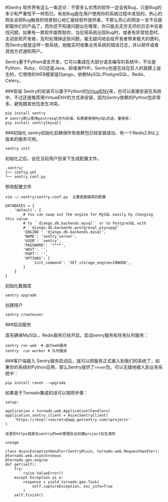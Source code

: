 #Sentry
软件界有这么一条定论：不管多么优秀的软件一定会有Bug，只是Bug的多少和严重性不一样而已。有些Bug是在用户使用你的系统过程中发现的，热心的网友会把Bug触发的场景耐心地汇报给软件提供者，不那么热心的网友一言不合就卸载你们的产品了，而你还不知道问题出在哪里，你只能去无穷无尽的日志中去查找问题。如果有一款软件能帮助你，当应用系统出现Bug时，或者有异常信息时，主动告知开发者，及时处理掉这些问题，毫无疑问地会给开发者带来极大的便利。而Sentry就是这样一款系统，她能实时收集业务系统的错误日志，并以邮件或者其他方式通知用户。

Sentry基于Python语言开发，它可以集成在大部分语言编写的系统中，不论是Python、Ruby、GO还是Java、抑或者PHP。Sentry也是在站在巨人的肩膀上诞生的，它使用的WEB框架是Django，依赖MySQL/PostgreSQL、Redis、Celery。

###安装
Sentry的安装可以基于Python的[VirtualENV](http://foofish.net/blog/88/virtualenv)来，也可以直接安装在系统中，不过还是推荐用VirtualENV的方式来安装，因为Sentry依赖的Python包非常多，避免跟其他包发生冲突。
	

	pip install sentry
	# sentry默认使用postresql作为存储，如果要使用MySQL的话，要使用：  
	pip install sentry[mysql]

###初始化
sentry初始化前确保所有依赖包已经安装成功、有一个Redis2.8以上版本的服务可用。
	
	sentry init
初始化之后，会在当前用户目录下生成配置文件。
	
	.sentry/
	├── config.yml
	└── sentry.conf.py



修改配置文件
	
	vim ~/.sentry/sentry.conf.py  主要是数据库的配置

	DATABASES = {
	    'default': {
	        # You can swap out the engine for MySQL easily by changing this value
	        # to ``django.db.backends.mysql`` or to PostgreSQL with
	        # ``django.db.backends.postgresql_psycopg2``
	        'ENGINE': 'django.db.backends.mysql',
	        'NAME': 'sentry_server',
	        'USER': 'sentry',
	        'PASSWORD': '****',
	        'HOST': '',
	        'PORT': '',
	        'OPTIONS': {
	            'init_command': 'SET storage_engine=INNODB',
	        }
	    }
	}

初始化数据库

	sentry upgrade
创建用户
	
	sentry createuser

###启动服务

首先确保MySQL，Redis服务已经开启，启动senry服务和任务队列服务：
	
	sentry run web  # 运行web服务
	sentry  run worker # 队列服务

###客户端接入
Sentry服务启动后，就可以把服务正式接入到我们的系统了，如果你的系统的Python应用，那么Sentry提供了`reven`包，可以无缝地接入到业务系统中：  
	
	pip install raven --upgrade
如果是于Tornado集成的话可以按照步骤：  
	
	setup:

	application = tornado.web.Application(handlers)
	application.sentry_client = AsyncSentryClient(
	    'https://<key>:<secret>@app.getsentry.com/<project>'
	)
	
	这里的https就是在sentry的web管理后台创建project后生成的

	useage

	class AsyncExceptionHandler(SentryMixin, tornado.web.RequestHandler):
    @tornado.web.asynchronous
    @tornado.gen.engine
    def get(self):
        try:
            raise ValueError()
        except Exception as e:
            response = yield tornado.gen.Task(
                self.captureException, exc_info=True
            )
        self.finish()

